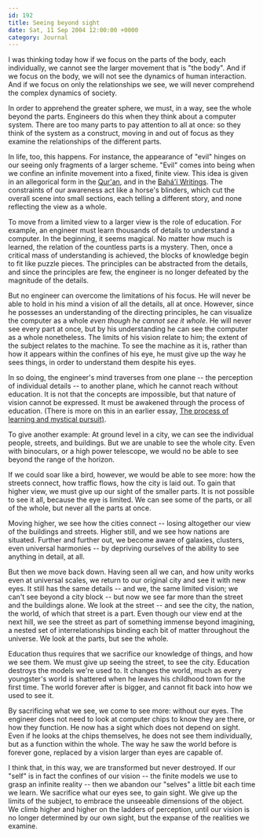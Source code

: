 ```yaml
---
id: 192
title: Seeing beyond sight
date: Sat, 11 Sep 2004 12:00:00 +0000
category: Journal
---
```


I was thinking today how if we focus on the parts of the body, each
individually, we cannot see the larger movement that is "the body".  And
if we focus on the body, we will not see the dynamics of human
interaction.  And if we focus on only the relationships we see, we will
never comprehend the complex dynamics of society.

In order to apprehend the greater sphere, we must, in a way, see the
whole beyond the parts.  Engineers do this when they think about a
computer system.  There are too many parts to pay attention to all at
once: so they think of the system as a construct, moving in and out of
focus as they examine the relationships of the different parts.

In life, too, this happens.  For instance, the appearance of "evil"
hinges on our seeing only fragments of a larger scheme.  "Evil" comes
into being when we confine an infinite movement into a fixed, finite
view.  This idea is given in an allegorical form in the [Qur'an](http://www.islamic-awareness.org/Quran/Sources/BBarent.html), and in
the [Bahá'í Writings](http://www.northill.demon.co.uk/bahai/knowledg.htm).  The constraints of our awareness act like a
horse's blinders, which cut the overall scene into small sections, each
telling a different story, and none reflecting the view as a whole.

To move from a limited view to a larger view is the role of education.
For example, an engineer must learn thousands of details to understand a
computer.  In the beginning, it seems magical.  No matter how much is
learned, the relation of the countless parts is a mystery.  Then, once a
critical mass of understanding is achieved, the blocks of knowledge
begin to fit like puzzle pieces.  The principles can be abstracted from
the details, and since the principles are few, the engineer is no longer
defeated by the magnitude of the details.

But no engineer can overcome the limitations of his focus.  He will
never be able to hold in his mind a vision of all the details, all at
once.  However, since he possesses an understanding of the directing
principles, he can visualize the computer as a whole *even though he
cannot see it whole*.  He will never see every part at once, but by his
understanding he can see the computer as a whole nonetheless.  The
limits of his vision relate to him; the extent of the subject relates to
the machine.  To see the machine as it is, rather than how it appears
within the confines of his eye, he must give up the way he sees things,
in order to understand them despite his eyes.

In so doing, the engineer's mind traverses from one plane -- the
perception of individual details -- to another plane, which he cannot
reach without education.  It is not that the concepts are impossible,
but that nature of vision cannot be expressed.  It must be awakened
through the process of education.  (There is more on this in an earlier
essay, [The process of learning and mystical pursuit)](learning.and.mystical.pursuit).

To give another example: At ground level in a city, we can see the
individual people, streets, and buildings.  But we are unable to see the
whole city.  Even with binoculars, or a high power telescope, we would
no be able to see beyond the range of the horizon.

If we could soar like a bird, however, we would be able to see more: how
the streets connect, how traffic flows, how the city is laid out.  To
gain that higher view, we must give up our sight of the smaller parts.
It is not possible to see it all, because the eye is limited.  We can
see some of the parts, or all of the whole, but never all the parts at
once.

Moving higher, we see how the cities connect -- losing altogether our
view of the buildings and streets.  Higher still, and we see how nations
are situated.  Further and further out, we become aware of galaxies,
clusters, even universal harmonies -- by depriving ourselves of the
ability to see anything in detail, at all.

But then we move back down.  Having seen all we can, and how unity works
even at universal scales, we return to our original city and see it with
new eyes.  It still has the same details -- and we, the same limited
vision; we can't see beyond a city block -- but now we see far more than
the street and the buildings alone.  We look at the street -- and see
the city, the nation, the world, of which that street is a part.  Even
though our view end at the next hill, we see the street as part of
something immense beyond imagining, a nested set of interrelationships
binding each bit of matter throughout the universe.  We look at the
parts, but see the whole.

Education thus requires that we sacrifice our knowledge of things, and
how we see them.  We must give up seeing the street, to see the city.
Education destroys the models we're used to.  It changes the world, much
as every youngster's world is shattered when he leaves his childhood
town for the first time.  The world forever after is bigger, and cannot
fit back into how we used to see it.

By sacrificing what we see, we come to see more: without our eyes.  The
engineer does not need to look at computer chips to know they are there,
or how they function.  He now has a sight which does not depend on
sight.  Even if he looks at the chips themselves, he does not see them
individually, but as a function within the whole.  The way he saw the
world before is forever gone, replaced by a vision larger than eyes are
capable of.

I think that, in this way, we are transformed but never destroyed.  If
our "self" is in fact the confines of our vision -- the finite models we
use to grasp an infinite reality -- then we abandon our "selves" a
little bit each time we learn.  We sacrifice what our eyes see, to gain
sight.  We give up the limits of the subject, to embrace the unseeable
dimensions of the object.  We climb higher and higher on the ladders of
perception, until our vision is no longer determined by our own sight,
but the expanse of the realities we examine.


